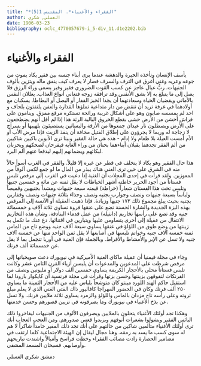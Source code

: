 ```yaml
---
title: "*الفقراء والأغنياء*. المقتبس 1(5)"
author: العسلي, شكري
date: 1906-03-23
bibliography: oclc_4770057679-i_5-div_11.d1e2202.bib
---
```




#  الفقراء والأغنياء 


 يأسف الإنسان وتأخذه الحيرة والدهشة عندما يرى أبناء جنسه بين فقير يكاد يموت من جوعه وعريه وغني أغرق في الترف والسرف فصار لا يعرف كيف ينفق ماله ويتزين بألوف الجنيهات. ربُّ عيال عاجز عن كسب القوت الضروري فقير وقير يسعى وراء الرزق فلا يصل إلى ما يتبلغ به إلا بشق الأنفس وقد ترافقه زوجه فتعاني أنواع العذاب. يعللان النفس بالأماني ويقضيان الحياة وسعادتهما أن يجدا الخبز القفار أو البصل أو البطاطا. يسكنان مع أولادهما في غرفة تريد أن تنقض من دار متداعية تملؤها القذارة والعفن يلتفتون بلحاف و  احد  لم يمسسه صابون وهو على أشكال غريبة ورائحة تستكره مرقع ممزق. وينامون على فراش أخشن من الأرض حشي بقطع الخروق البالية الرثة هذا إذا لم أقل أنهم يضطجعون على الأرض ويصطلون نار عيدان جمعوها من الأزقة والبساتين يستضيئون بلهيبها أو بسراج لا زجاجة له وربما لا يجرؤون على إطلاق الفتيل مخافة أن ينفذ الزيت فإذا مرض الأب أو الأم أمست العيلة بلا طعام ولا إدام - هذه هي حالة الفقير وبينا ترى الأبوين باكيين شاكيين من ألم الفقر تجدهما   يقبلان أبناءهما بحنان من وراء الغاية فيفرحان لضحكهم ويحزنان لبكائهم ويضمانهم إليهم ليدفعا عنهم ألم البرد. 

 هذا حال الفقير وهو يكاد لا يتخلف في قطر عن غيره إلا قليلاً. والفقر في الغرب أسوأ حالاً منه في الشرق على حين ترى الغني هناك يبذر من المال ما لو جمع لكفى ألوفاً من المعوزين. ولقد قرأت في  إحدى  المجلات أن الغنية إذا دعيت في الغرب إلى مرقص تلبس فستاناً من أجود الحرير خاطته أشهر الخياطات لا يقل ثمنه عن  مائة  و  خمسين  جنيهاً وتلبس تحت هذا الفستان شعاراً (خراطة) قيمته  سبعة  جنيهات ومشداً بجنيهين وقميصاً ولباساً بسبعة جنيهات ونصف وجوارب بجنيه ونصف وحذاء بثلاثة جنيهات ونصف وقفازين بجنيه بحيث يبلغ مجموع ذلك  ١٧٢  جنيهاً وزيادة. فإذا ذهبت العقيلة أو الآنسة إلى المرقص بهذه البزة الجديدة والشارة الحسنة تضع على عنقها فروة تساوي  ثلاثة آلاف  و  خمسمائة  جنيه وقد تضع على رأسها تخاريم (دانتيله) من عمل قدماء البنادقة. وشأن هذه التخاريم الانتقال من عقيلة إلى أخرى يتساومن عليها ويتبارين في اقتنائها. دع عنك ما تكمل به زينتها من وضع طوق من اللؤلؤ في عنقها يساوي  سبعة آلاف  جنيه ووضع تاج من الماس ثمنه  خمسة آلاف  جنيه وخواتم تلبسها في أصابعها لا يقل ثمن الواحد منها عن   خمسة آلاف  جنيه ولا تسل عن الإبر والأمشاط والأقراط. وبالجملة فإن الغنية في أوربا تتجمل بما لا يقل عن  خمسمائة  ألف  فرنك. 

 وجاء في مجلة فيمنيا أن عقيلة ماكاي الغنية الأميركية في نيويورك دعت صويحباتها إلى مرقص شرطت على المدعوين والمدعوات أن يلبسن أزياء القرن الثامن  عشر  وكانت تلبس فستاناً محلى بالأحجار الكريمة يساوي   خمسين  ألف  دولار أو مليونين ونصف من الفرنكات لتفوقهن بزينتها وحسن بزتها وقرأت في مجلة فرنسية أن كايكوار بارودا لما استقبل حاكم الهند اللورد مينتو كان متوشحاً بلباس عليه من الأحجار الثمينة ما يساوي  ٢٥٠  ألف  فرنك وكان في الحضور المهراجا كافاليور ذاك الفتى الغني الذي لا يعلم مبلغ ثروته وعلى رأسه تاج مزدان بالماس واللؤلؤ والزمرد يساوي  ثلاثة  ملايين فرنك. ولا تسل عن بذخ الأغنياء في نيويورك وما يصرفونه في تزيين قصورهم وحسن خدمتها. 

 وهكذا تجد أولئك الأغنياء يتحلون بالملايين ويصرفون الألوف من الجنيهات ليفاخروا ذلك البائس الفقير ويشولوا بشعرات أنوفهم ويزيدوا قعس صدورهم. ومن العجب العجاب أنك ترى أولئك الأغنياء متألمين شاكين من حالتهم على أنك تجد ذلك الفقير حامداً شاكراً لا هم له سوى كسب ما يسد به رمقه. وهنا مجال ليقال إن الهيئة الاجتماعية كلما ارتقت في مضامير الحضارة زادت مصائب الفقراء وخطت فراسخ وأميالاً واشتدت تباريحهم وأوصابهم. فسبحان المسعد المشقي. 

 دمشق  شكري  العسلي 
